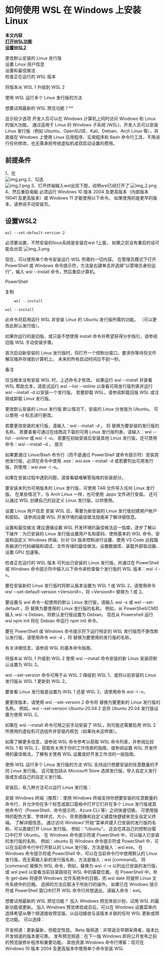 # 如何使用 WSL 在 Windows 上安装 Linux

**本文内容**  
[**打开WSL功能**](##-前提条件)  
[**设置WSL2**](##-设置WSL2)  


更改默认安装的 Linux 发行版  
设置 Linux 用户信息  
设置和最佳做法  
检查正在运行的 WSL 版本

将版本从 WSL 1 升级到 WSL 2

使用 WSL 运行多个 Linux 发行版的方法

想要试用最新的 WSL 预览功能？**

显示较少选项
开发人员可以在 Windows 计算机上同时访问 Windows 和 Linux 的强大功能。 通过适用于 Linux 的 Windows 子系统 (WSL)，开发人员可以安装
Linux 发行版（例如 Ubuntu、OpenSUSE、Kali、Debian、Arch Linux 等），并直接在 Windows 上使用 Linux 应用程序、实用程序和 Bash
命令行工具，不用进行任何修改，也无需承担传统虚拟机或双启动设置的费用。

## 前提条件
1、在  
![img.png](img.png)
2、勾选  
![img_1.png](img_1.png)
3、打开终端输入wsl出现下图，说明wsl已经打开了
![img_2.png](img_2.png)
4、然后重启电脑
必须运行 Windows 10 版本 2004 及更高版本（内部版本 19041 及更高版本）或 Windows 11 才能使用以下命令。 如果使用的是更早的版本，请参阅手动安装页。

## 设置WSL2
    wsl --set-default-version 2
必须要设置，不然安装的linux系统是安装在wsl 1上面，
如果之前没有重启的话可能会出现
![img_3.png](img_3.png)

现在，可以使用单个命令安装运行 WSL 所需的一切内容。 在管理员模式下打开 PowerShell 或 Windows 命令提示符，方法是右键单击并选择“以管理员身份运行”，输入
wsl --install 命令，然后重启计算机。

PowerShell

复制

```powershell
    wsl --install
```


    wsl --install
    
    
此命令将启用运行 WSL 并安装 Linux 的 Ubuntu 发行版所需的功能。 （可以更改此默认发行版）。

如果你运行的是旧版，或只是不想使用 install 命令并希望获得分步指引，请参阅旧版 WSL 手动安装步骤。

首次启动新安装的 Linux 发行版时，将打开一个控制台窗口，要求你等待将文件解压缩并存储到计算机上。 未来的所有启动时间应不到一秒。

 备注

仅当根本没有安装 WSL 时，上述命令才有效。 如果运行 wsl --install 并查看 WSL 帮助文本，请尝试运行 wsl --list --online 以查看可用发行版列表并运行 wsl --install -d <DistroName> 以安装一个发行版。 若要卸载 WSL，请参阅卸载旧版 WSL 或注销或卸载 Linux 发行版。

更改默认安装的 Linux 发行版
默认情况下，安装的 Linux 分发版为 Ubuntu。 可以使用 -d 标志进行更改。

若要更改安装的发行版，请输入：wsl --install -d <Distribution Name>。 将 <Distribution Name> 替换为要安装的发行版的名称。
若要查看可通过在线商店下载的可用 Linux 发行版列表，请输入：wsl --list --online 或 wsl -l -o。
若要在初始安装后安装其他 Linux 发行版，还可使用命令：wsl --install -d <Distribution Name>。
 提示

如果要通过 Linux/Bash 命令行（而不是通过 PowerShell 或命令提示符）安装其他发行版，必须在命令中使用 .exe：wsl.exe --install -d <Distribution Name> 或若要列出可用发行版，则使用：wsl.exe -l -o。

如果在安装过程中遇到问题，请查看疑难解答指南的安装部分。

要安装未列为可用版本的 Linux 发行版，可使用 TAR 文件导入任何 Linux 发行版。 在某些情况下，与 Arch Linux 一样，也可使用 .appx 文件进行安装。 还可以通过 WSL 创建自己的自定义 Linux 发行版，以供使用。

设置 Linux 用户信息
安装 WSL 后，需要为新安装的 Linux 发行版创建用户帐户和密码。 请参阅设置 WSL 开发环境的最佳做法指南来了解详细信息。

设置和最佳做法
建议遵循设置 WSL 开发环境的最佳做法这一指南，逐步了解以下操作：为已安装的 Linux 发行版设置用户名和密码、使用基本的 WSL 命令、安装和自定义 Windows 终端、针对 Git 版本控制进行设置、使用 VS Code 远程服务器进行代码编辑和调试、文件存储的最佳做法、设置数据库、装载外部驱动器、设置 GPU 加速等。

检查正在运行的 WSL 版本
可列出已安装的 Linux 发行版，并通过在 PowerShell 或 Windows 命令提示符中输入以下命令来检查每个发行版的 WSL 版本：wsl -l -v。

要在安装新的 Linux 发行版时将默认版本设置为 WSL 1 或 WSL 2，请使用命令 wsl --set-default-version <Version#>，将 <Version#> 替换为 1 或 2。

要设置与 wsl 命令一起使用的默认 Linux 发行版，请输入 wsl -s <DistributionName> 或 wsl --set-default <DistributionName>，将 <DistributionName> 替换为要使用的 Linux 发行版的名称。 例如，从 PowerShell/CMD 输入 wsl -s Debian，将默认发行版设置为 Debian。 现在从 Powershell 运行 wsl npm init 将在 Debian 中运行 npm init 命令。

要在 PowerShell 或 Windows 命令提示符下运行特定的 WSL 发行版而不更改默认发行版，请使用命令 wsl -d <DistributionName>，将 <DistributionName> 替换为要使用的发行版的名称。

有关详细信息，请参阅 WSL 的基本命令指南。

将版本从 WSL 1 升级到 WSL 2
使用 wsl --install 命令安装的新 Linux 安装将默认设置为 WSL 2。

wsl --set-version 命令可用于从 WSL 2 降级到 WSL 1，或将以前安装的 Linux 发行版从 WSL 1 更新到 WSL 2。

要查看 Linux 发行版是设置为 WSL 1 还是 WSL 2，请使用命令 wsl -l -v。

要更改版本，请使用 wsl --set-version <distro name> 2 命令将 <distro name> 替换为要更新的 Linux 发行版的名称。 例如，wsl --set-version Ubuntu-20.04 2 会将 Ubuntu 20.04 发行版设置为使用 WSL 2。

如果在 wsl --install 命令可用之前手动安装了 WSL，则可能还需要启用 WSL 2 所使用的虚拟机可选组件并安装内核包（如果尚未这样做）。

如需了解更多信息，请参阅 WSL 命令参考以获取 WSL 命令列表，并参阅比较 WSL 1 和 WSL 2，获取有关用于你的工作场景的指南，或参阅设置 WSL 开发环境的最佳做法，了解有关使用 WSL 设置良好开发工作流的一般指南。

使用 WSL 运行多个 Linux 发行版的方法
WSL 支持运行想要安装的任意数量的不同 Linux 发行版。 这可能包括从 Microsoft Store 选择发行版、导入自定义发行版或生成自己的自定义发行版。

安装后，有几种方法可以运行 Linux 发行版：

安装 Windows 终端（推荐）：使用 Windows 终端支持你想要安装的任意数量的命令行，并允许你在多个标签或窗口窗格中打开它们并在多个 Linux 发行版或其他命令行（PowerShell、命令提示符、Azure CLI 等）之间快速切换。 可使用独特的配色方案、字体样式、大小、背景图像和自定义键盘快捷键来完全自定义终端。 了解详细信息。
通过访问 Windows“开始”菜单并键入已安装的发行版的名称，可以直接打开 Linux 发行版。 例如：“Ubuntu”。 这会在其自己的控制台窗口中打开 Ubuntu。
在 Windows 命令提示符或 PowerShell 中，可以输入已安装的发行版的名称。 例如：ubuntu
在 Windows 命令提示符或 PowerShell 中，可以在当前命令行中打开默认的 Linux 发行版，方法是输入：wsl.exe。
在 Windows 命令提示符或 PowerShell 中，可以在当前命令行中使用默认的 Linux 发行版，而无需输入新的发行版名称，方法是输入：wsl [command]。 将 [command] 替换为 WSL 命令，例如，替换为 wsl -l -v 以列出已安装的发行版，或 wsl pwd 以查看当前目录路径在 WSL 中的装载位置。 在 PowerShell 中，命令 get-date 将提供 Windows 文件系统中的日期，而 wsl date 将提供 Linux 文件系统中的日期。
选择的方法应取决于所执行的操作。 如果已在 Windows 提示符或 PowerShell 窗口中打开 WSL 命令行并想退出，请输入命令：exit。

想要试用最新的 WSL 预览功能？
加入 Windows 预览体验计划，试用 WSL 的最新功能或更新。 加入 Windows 预览体验成员后，可以在 Windows 设置菜单内选择希望从哪个频道接收预览版，以自动接收与该版本关联的任何 WSL 更新或预览功能。 可以选择：

开发频道：更新最新，但稳定性低。
Beta 版频道：非常适合早期采用者，版本比开发频道的版本更可靠。
发布预览频道：在下一版 Windows 即将公开发布之前的预览版修补程序和重要功能。
其他资源
Windows 命令行博客：现可在 Windows 10 版本 2004 及更高版本中使用单个命令安装 WSL